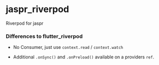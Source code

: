 # jaspr_riverpod

Riverpod for jaspr

### Differences to flutter_riverpod

- No Consumer, just use `context.read` / `context.watch`

- Additional `.onSync()` and `.onPreload()` available on a providers `ref`.
